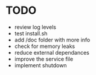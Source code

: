 # TODO

- review log levels
- test install.sh
- add /doc folder with more info
- check for memory leaks
- reduce external dependances
- improve the service file
- implement shutdown